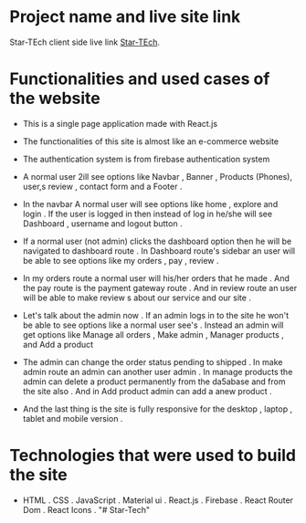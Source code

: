 # Project name and live site link

Star-TEch client side live link [Star-TEch](https://star-tech-client.netlify.app/).

# Functionalities and used cases of the website

- This is a single page application made with React.js

- The functionalities of this site is almost like an e-commerce website

- The authentication system is from firebase authentication system

- A normal user 2ill see options like Navbar , Banner , Products (Phones), user,s review , contact form and a Footer .

- In the navbar A normal user will see options like home , explore and login . If the user is logged in then instead of log in he/she will see Dashboard , username and logout button .

- If a normal user (not admin) clicks the dashboard option then he will be navigated to dashboard route . In Dashboard route's sidebar an user will be able to see options like my orders , pay , review .

- In my orders route a normal user will his/her orders that he made . And the pay route is the payment gateway route . And in review route an user will be able to make review s about our service and our site .

- Let's talk about the admin now . If an admin logs in to the site he won't be able to see options like a normal user see's . Instead an admin will get options like Manage all orders , Make admin , Manager products , and Add a product

- The admin can change the order status pending to shipped . In make admin route an admin can another user admin . In manage products the admin can delete a product permanently from the da5abase and from the site also . And in Add product admin can add a anew product .

- And the last thing is the site is fully responsive for the desktop , laptop , tablet and mobile version .

# Technologies that were used to build the site

- HTML . CSS . JavaScript . Material ui . React.js . Firebase . React Router Dom . React Icons .
"# Star-Tech" 
